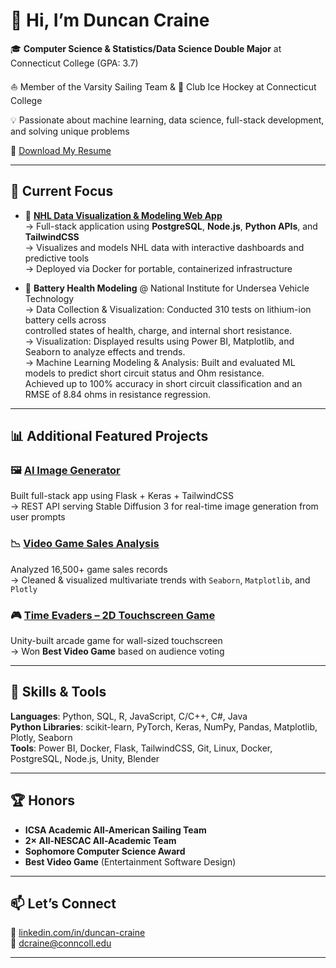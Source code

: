 # 👋 Hi, I’m Duncan Craine

🎓 **Computer Science & Statistics/Data Science Double Major** at Connecticut College (GPA: 3.7)

⛵ Member of the Varsity Sailing Team & 🏒 Club Ice Hockey at Connecticut College

💡 Passionate about machine learning, data science, full-stack development, and solving unique problems

📄 [Download My Resume](https://github.com/DuncanC04/DuncanC04/blob/main/DuncanCraineResume.pdf?raw=true)


---

## 🔬 Current Focus

- 🏒 [**NHL Data Visualization & Modeling Web App**](https://github.com/DuncanC04/NHL-APP)  
  → Full-stack application using **PostgreSQL**, **Node.js**, **Python APIs**, and **TailwindCSS**  
  → Visualizes and models NHL data with interactive dashboards and predictive tools  
  → Deployed via Docker for portable, containerized infrastructure

- 🔋 **Battery Health Modeling** @ National Institute for Undersea Vehicle Technology  
  →	Data Collection & Visualization: Conducted 310 tests on lithium-ion battery cells across   
  controlled states of health, charge, and internal short resistance.   
  → Visualization: Displayed results using Power BI, Matplotlib, and Seaborn to analyze effects and trends.    
  →	Machine Learning Modeling & Analysis: Built and evaluated ML models to predict short circuit status and Ohm resistance.     
  Achieved up to 100% accuracy in short circuit classification and an RMSE of 8.84 ohms in resistance regression.


---

## 📊 Additional Featured Projects

### 🖼️ [AI Image Generator](https://github.com/DuncanC04/Stable-Diffusion-GUI)  
Built full-stack app using Flask + Keras + TailwindCSS  
→ REST API serving Stable Diffusion 3 for real-time image generation from user prompts

### 📉 [Video Game Sales Analysis](https://docs.google.com/presentation/d/1nzCy4MzzLZeA682Jht2X7zRyAGuIsYy2E4Lp7vNR2K8/edit?usp=sharing)  
Analyzed 16,500+ game sales records  
→ Cleaned & visualized multivariate trends with `Seaborn`, `Matplotlib`, and `Plotly`

### 🎮 [Time Evaders – 2D Touchscreen Game](https://dgm.my.canva.site/)
Unity-built arcade game for wall-sized touchscreen  
→ Won **Best Video Game** based on audience voting

---

## 🧠 Skills & Tools

**Languages**: Python, SQL, R, JavaScript, C/C++, C#, Java  
**Python Libraries**: scikit-learn, PyTorch, Keras, NumPy, Pandas, Matplotlib, Plotly, Seaborn  
**Tools**: Power BI, Docker, Flask, TailwindCSS, Git, Linux, Docker, PostgreSQL, Node.js, Unity, Blender  

---

## 🏆 Honors

- **ICSA Academic All-American Sailing Team**
- **2× All-NESCAC All-Academic Team**
- **Sophomore Computer Science Award**
- **Best Video Game** (Entertainment Software Design)

---

## 📫 Let’s Connect

🔗 [linkedin.com/in/duncan-craine](http://www.linkedin.com/in/duncan-craine)  
📧 dcraine@conncoll.edu  

---
